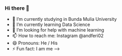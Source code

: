 ### Hi there 👋

- 🔭 I’m currently studying in Bunda Mulia University
- 🌱 I’m currently learning Data Science 
- 🤔 I’m looking for help with machine learning
- 📫 How to reach me: Instagram @andferi02
- 😄 Pronouns: He / His
- ⚡ Fun fact: I am me
-->

